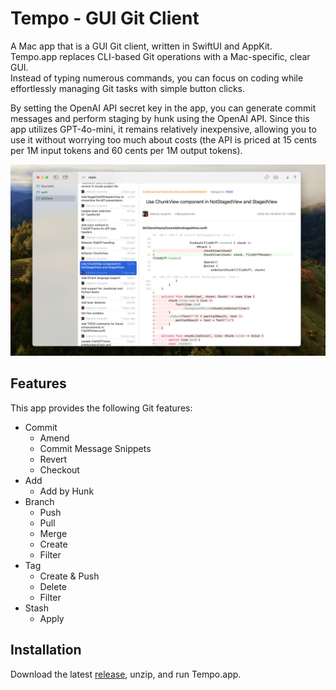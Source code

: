# Tempo - GUI Git Client

A Mac app that is a GUI Git client, written in SwiftUI and AppKit.  
Tempo.app replaces CLI-based Git operations with a Mac-specific, clear GUI.  
Instead of typing numerous commands, you can focus on coding while effortlessly managing Git tasks with simple button clicks.

By setting the OpenAI API secret key in the app, you can generate commit messages and perform staging by hunk using the OpenAI API. Since this app utilizes GPT-4o-mini, it remains relatively inexpensive, allowing you to use it without worrying too much about costs (the API is priced at 15 cents per 1M input tokens and 60 cents per 1M output tokens).

![Screenshot](/Screenshot.png)

## Features

This app provides the following Git features:
- Commit
    - Amend
    - Commit Message Snippets
    - Revert
    - Checkout
- Add
    - Add by Hunk
- Branch
    - Push
    - Pull
    - Merge
    - Create
    - Filter
- Tag
    - Create & Push
    - Delete
    - Filter
- Stash
    - Apply

## Installation

Download the latest [release](https://github.com/maoyama/Tempo/releases), unzip, and run Tempo.app.

